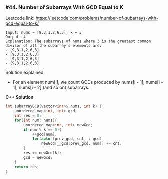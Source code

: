 ### #44. Number of Subarrays With GCD Equal to K

Leetcode link: https://leetcode.com/problems/number-of-subarrays-with-gcd-equal-to-k/

```
Input: nums = [9,3,1,2,6,3], k = 3
Output: 4
Explanation: The subarrays of nums where 3 is the greatest common divisor of all the subarray's elements are:
- [9,3,1,2,6,3]
- [9,3,1,2,6,3]
- [9,3,1,2,6,3]
- [9,3,1,2,6,3]
```

Solution explained:
* For an element num[i], we count GCDs produced by nums[i - 1], nums[i - 1], nums[i - 2] (and so on) subarrays.

**C++ Solution**
```cpp
int subarrayGCD(vector<int>& nums, int k) {
    unordered_map<int, int> gcd;
    int res = 0;
    for(int num: nums){
        unordered_map<int, int> newGcd;
        if(num % k == 0){
            ++gcd[num];
            for(auto [prev_gcd, cnt] : gcd)
                newGcd[__gcd(prev_gcd, num)] += cnt;
        }
        res += newGcd[k];
        gcd = newGcd;
    }
    return res;
}
```
